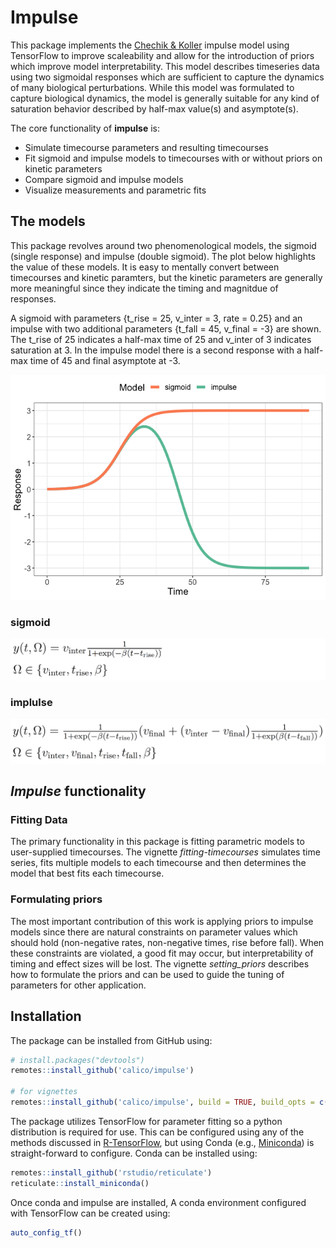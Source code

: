 
<!-- README.md is generated from README.Rmd. Please edit that file -->

# Impulse

This package implements the [Chechik &
Koller](https://www.ncbi.nlm.nih.gov/pubmed/19193146) impulse model
using TensorFlow to improve scaleability and allow for the introduction
of priors which improve model interpretability. This model describes
timeseries data using two sigmoidal responses which are sufficient to
capture the dynamics of many biological perturbations. While this model
was formulated to capture biological dynamics, the model is generally
suitable for any kind of saturation behavior described by half-max
value(s) and asymptote(s).

The core functionality of **impulse** is:

-   Simulate timecourse parameters and resulting timecourses
-   Fit sigmoid and impulse models to timecourses with or without priors
    on kinetic parameters
-   Compare sigmoid and impulse models
-   Visualize measurements and parametric fits

## The models

This package revolves around two phenomenological models, the sigmoid
(single response) and impulse (double sigmoid). The plot below
highlights the value of these models. It is easy to mentally convert
between timecourses and kinetic paramters, but the kinetic parameters
are generally more meaningful since they indicate the timing and
magnitdue of responses.

A sigmoid with parameters {t\_rise = 25, v\_inter = 3, rate = 0.25} and
an impulse with two additional parameters {t\_fall = 45, v\_final = -3}
are shown. The t\_rise of 25 indicates a half-max time of 25 and
v\_inter of 3 indicates saturation at 3. In the impulse model there is a
second response with a half-max time of 45 and final asymptote at -3.

![](man/figures/README-sigmoid_impulse_compare-1.png)<!-- -->

### sigmoid

![Sigmoid](https://github.com/calico/impulse/blob/master/man/figures/sigmoid.png)

### implulse

![Impulse](https://github.com/calico/impulse/blob/master/man/figures/impulse.png)

## *Impulse* functionality

### Fitting Data

The primary functionality in this package is fitting parametric models
to user-supplied timecourses. The vignette *fitting-timecourses*
simulates time series, fits multiple models to each timecourse and then
determines the model that best fits each timecourse.

### Formulating priors

The most important contribution of this work is applying priors to
impulse models since there are natural constraints on parameter values
which should hold (non-negative rates, non-negative times, rise before
fall). When these constraints are violated, a good fit may occur, but
interpretability of timing and effect sizes will be lost. The vignette
*setting\_priors* describes how to formulate the priors and can be used
to guide the tuning of parameters for other application.

## Installation

The package can be installed from GitHub using:

``` r
# install.packages("devtools")
remotes::install_github('calico/impulse')

# for vignettes
remotes::install_github('calico/impulse', build = TRUE, build_opts = c("--no-resave-data", "--no-manual"))
```

The package utilizes TensorFlow for parameter fitting so a python
distribution is required for use. This can be configured using any of
the methods discussed in
[R-TensorFlow](https://github.com/rstudio/tensorflow), but using Conda
(e.g., [Miniconda](https://docs.conda.io/en/latest/miniconda.html)) is
straight-forward to configure. Conda can be installed using:

``` r
remotes::install_github('rstudio/reticulate')
reticulate::install_miniconda()
```

Once conda and impulse are installed, A conda environment configured
with TensorFlow can be created using:

``` r
auto_config_tf()
```
